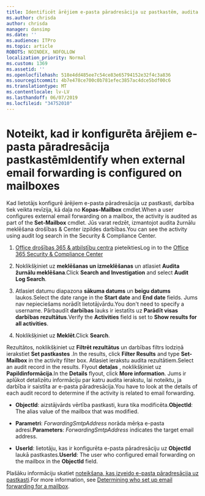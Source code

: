```yaml
---
title: Identificēt ārējiem e-pasta pāradresācija uz pastkastēm, audita žurnālos
ms.author: chrisda
author: chrisda
manager: dansimp
ms.date: ''
ms.audience: ITPro
ms.topic: article
ROBOTS: NOINDEX, NOFOLLOW
localization_priority: Normal
ms.custom: 1369
ms.assetid: ''
ms.openlocfilehash: 518e4dd485ee7c54ce83e65794152e32f4c3a836
ms.sourcegitcommit: 4b7e478ce700c0b781efec3857ac4dce5bdf00c6
ms.translationtype: MT
ms.contentlocale: lv-LV
ms.lasthandoff: 06/07/2019
ms.locfileid: "34752010"
---
```

# <a name="identify-when-external-email-forwarding-is-configured-on-mailboxes"></a><span data-ttu-id="874f5-102">Noteikt, kad ir konfigurēta ārējiem e-pasta pāradresācija pastkastēm</span><span class="sxs-lookup"><span data-stu-id="874f5-102">Identify when external email forwarding is configured on mailboxes</span></span>

<span data-ttu-id="874f5-103">Kad lietotājs konfigurē ārējiem e-pasta pāradresācija uz pastkasti, darbība tiek veikta revīzija, kā daļa no **Kopas-Mailbox** cmdlet.</span><span class="sxs-lookup"><span data-stu-id="874f5-103">When a user configures external email forwarding on a mailbox, the activity is audited as part of the **Set-Mailbox** cmdlet.</span></span> <span data-ttu-id="874f5-104">Jūs varat redzēt, izmantojot audita žurnālu meklēšana drošības & Center izpildes darbības.</span><span class="sxs-lookup"><span data-stu-id="874f5-104">You can see the activity using audit log search in the Security & Compliance Center.</span></span>

1. <span data-ttu-id="874f5-105">[Office drošības 365 & atbilstību centra](https://protection.office.com/) pieteikties</span><span class="sxs-lookup"><span data-stu-id="874f5-105">Log in to the [Office 365 Security & Compliance Center](https://protection.office.com/)</span></span>

2. <span data-ttu-id="874f5-106">Noklikšķiniet uz **meklēšanas un izmeklēšanas** un atlasiet **Audita žurnālu meklēšana**.</span><span class="sxs-lookup"><span data-stu-id="874f5-106">Click **Search and Investigation** and select **Audit Log Search**.</span></span>

3. <span data-ttu-id="874f5-107">Atlasiet datumu diapazona **sākuma datums** un **beigu datums** laukos.</span><span class="sxs-lookup"><span data-stu-id="874f5-107">Select the date range in the **Start date** and **End date** fields.</span></span> <span data-ttu-id="874f5-108">Jums nav nepieciešams norādīt lietotājvārdu.</span><span class="sxs-lookup"><span data-stu-id="874f5-108">You don't need to specify a username.</span></span> <span data-ttu-id="874f5-109">Pārbaudīt **darbības** lauks ir iestatīts uz **Parādīt visas darbības rezultātus**.</span><span class="sxs-lookup"><span data-stu-id="874f5-109">Verify the **Activities** field is set to **Show results for all activities**.</span></span>

4. <span data-ttu-id="874f5-110">Noklikšķiniet uz **Meklēt**.</span><span class="sxs-lookup"><span data-stu-id="874f5-110">Click **Search**.</span></span>

<span data-ttu-id="874f5-111">Rezultātos, noklikšķiniet uz **Filtrēt rezultātus** un darbības filtrs lodziņā ierakstiet **Set pastkastes** .</span><span class="sxs-lookup"><span data-stu-id="874f5-111">In the results, click **Filter Results** and type **Set-Mailbox** in the activity filter box.</span></span> <span data-ttu-id="874f5-112">Atlasiet ierakstu audita rezultātiem.</span><span class="sxs-lookup"><span data-stu-id="874f5-112">Select an audit record in the results.</span></span> <span data-ttu-id="874f5-113">Flyout **detaļas** , noklikšķiniet uz **Papildinformācija**.</span><span class="sxs-lookup"><span data-stu-id="874f5-113">In the **Details** flyout, click **More information**.</span></span> <span data-ttu-id="874f5-114">Jums ir aplūkot detalizētu informāciju par katru audita ierakstu, lai noteiktu, ja darbība ir saistīta ar e-pasta pāradresācija.</span><span class="sxs-lookup"><span data-stu-id="874f5-114">You have to look at the details of each audit record to determine if the activity is related to email forwarding.</span></span>

- <span data-ttu-id="874f5-115">**ObjectId**: aizstājvārds vērtība pastkasti, kura tika modificēta.</span><span class="sxs-lookup"><span data-stu-id="874f5-115">**ObjectId**: The alias value of the mailbox that was modified.</span></span>

- <span data-ttu-id="874f5-116">**Parametri**: _ForwardingSmtpAddress_ norāda mērķa e-pasta adresi.</span><span class="sxs-lookup"><span data-stu-id="874f5-116">**Parameters**: _ForwardingSmtpAddress_ indicates the target email address.</span></span>

- <span data-ttu-id="874f5-117">**UserId**: lietotāju, kas ir konfigurēta e-pasta pāradresāciju uz **ObjectId** laukā pastkastes.</span><span class="sxs-lookup"><span data-stu-id="874f5-117">**UserId**: The user who configured email forwarding on the mailbox in the **ObjectId** field.</span></span>

<span data-ttu-id="874f5-118">Plašāku informāciju skatiet [noteikšana, kas izveido e-pasta pāradresācija uz pastkasti](https://docs.microsoft.com/office365/securitycompliance/auditing-troubleshooting-scenarios#determining-who-set-up-email-forwarding-for-a-mailbox).</span><span class="sxs-lookup"><span data-stu-id="874f5-118">For more information, see [Determining who set up email forwarding for a mailbox](https://docs.microsoft.com/office365/securitycompliance/auditing-troubleshooting-scenarios#determining-who-set-up-email-forwarding-for-a-mailbox).</span></span>
